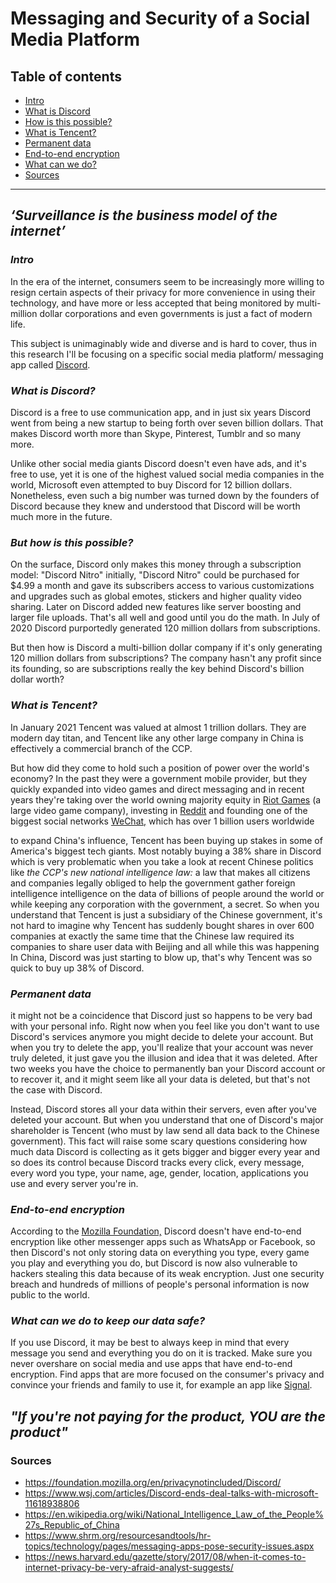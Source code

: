 # **Messaging and Security of a Social Media Platform**

## **Table of contents**
* [Intro](#intro)
* [What is Discord](#what-is-Discord)
* [How is this possible?](#but-how-is-this-possible)
* [What is Tencent?](#what-is-tencent)
* [Permanent data](#permanent-data)
* [End-to-end encryption](#end-to-end-encryption)
* [What can we do?](#what-can-we-do-to-keep-our-data-safe)
* [Sources](#sources)

---

## *‘Surveillance is the business model of the internet’*
### *Intro*
In the era of the internet, consumers seem to be increasingly more willing to resign certain aspects of their privacy for more convenience in using their technology, and have more or less accepted that being monitored by multi-million dollar corporations and even governments is just a fact of modern life.

This subject is unimaginably wide and diverse and is hard to cover, thus in this research I'll be focusing on a specific social media platform/ messaging app called [Discord](https://Discord.gg).

### *What is Discord?*
Discord is a free to use communication app, and in just six years Discord went from being a new startup to being forth over seven billion dollars. That makes Discord worth more than Skype, Pinterest, Tumblr and so many more. 

Unlike other social media giants Discord doesn't even have ads, and it's free to use, yet it is one of the highest valued social media companies in the world, Microsoft even attempted to buy Discord for 12 billion dollars. Nonetheless, even such a big number was turned down by the founders of Discord because they knew and understood that Discord will be worth much more in the future.

### *But how is this possible?*
On the surface, Discord only makes this money
through a subscription model: "Discord Nitro"
initially, "Discord Nitro" could be
purchased for $4.99 a month and gave its
subscribers access to various
customizations and upgrades such as global emotes, stickers and higher quality video sharing. Later on Discord added
new features like server boosting and
larger file uploads. That's all well
and good until you do the math. In July
of 2020 Discord purportedly generated
120 million dollars from subscriptions.

But then how is Discord a multi-billion
dollar company if it's only generating
120 million dollars from subscriptions? 
The company hasn't any profit since its founding, so are
subscriptions really the key behind
Discord's billion dollar worth?

### *What is Tencent?*
In January 2021 Tencent was 
valued at almost 1 trillion dollars. They
are modern day titan, and Tencent like any
other large company in China is
effectively a commercial branch of the
CCP.

But how did they come to hold such a
position of power over the world's
economy?
In the past they were a government
mobile provider, but they quickly expanded
into video games and direct messaging
and in recent years they're taking over
the world owning majority equity in [Riot Games](https://www.riotgames.com/en) (a large video game company), investing in [Reddit](https://reddit.com) and founding
one of the biggest social networks
[WeChat,](https://www.wechat.com) which has over 1 billion users
worldwide 

to expand China's influence, Tencent has
been buying up stakes in some of
America's biggest tech giants. Most
notably buying a 38% share in Discord
which is very problematic when you take
a look at recent Chinese politics like
*the CCP's new national intelligence law:*
a law that makes all citizens and
companies legally obliged to help the
government gather foreign intelligence
intelligence on the data of billions of people
around the world or while keeping any
corporation with the government, a secret.
So when you understand that Tencent
is just a subsidiary of the Chinese
government, it's not hard to imagine why
Tencent has suddenly bought shares in
over 600 companies at exactly the same
time that the Chinese law required its
companies to share user data with
Beijing and all while this was happening
In China, Discord was just starting to blow
up, that's why Tencent was so quick to
buy up 38% of Discord.

### *Permanent data* 
it might not be a coincidence that
Discord just so happens to be very bad with your
personal info. Right now when you feel like you don't want to use Discord's services anymore you might decide to delete your account.
But when you try to delete the app, you'll realize that your account was never truly deleted, it just gave you the illusion and idea that it was deleted.
After two weeks you have the choice to permanently ban your Discord account or to recover it, and it might seem like all your data is deleted, but that's not the case with Discord. 

Instead, Discord stores all your data within their servers, even after you've deleted your account. But when you understand that one of Discord's major shareholder is Tencent (who must by law send all data back to the Chinese government). This fact will raise some scary questions considering how much data Discord is collecting as it gets bigger and bigger every year and so does its control because Discord tracks every click, every message, every word you type, your name, age, gender, location, applications you use and every server you're in.

### *End-to-end encryption*
According to the [Mozilla Foundation,](https://foundation.mozilla.org/en/privacynotincluded/Discord/) Discord doesn't have
end-to-end encryption like other
messenger apps such as WhatsApp or
Facebook, so then Discord's not
only storing data on everything you type,
every game you play and everything you do, but Discord is now also
vulnerable to hackers stealing this data
because of its weak encryption. Just one security
breach and hundreds of millions of people's
personal information is now public to
the world.

### *What can we do to keep our data safe?*
If you use Discord, it may be best to always keep in mind that every message you send and everything you do on it is tracked. Make sure you never overshare on social media and use apps that have end-to-end encryption.
Find apps that are more focused on the consumer's privacy and convince your friends and family to use it, for example an app like [Signal](https://signal.org/nl/).
## *"If you're not paying for the product, YOU are the product"*

### Sources
* https://foundation.mozilla.org/en/privacynotincluded/Discord/
* https://www.wsj.com/articles/Discord-ends-deal-talks-with-microsoft-11618938806
* https://en.wikipedia.org/wiki/National_Intelligence_Law_of_the_People%27s_Republic_of_China
* https://www.shrm.org/resourcesandtools/hr-topics/technology/pages/messaging-apps-pose-security-issues.aspx
* https://news.harvard.edu/gazette/story/2017/08/when-it-comes-to-internet-privacy-be-very-afraid-analyst-suggests/
